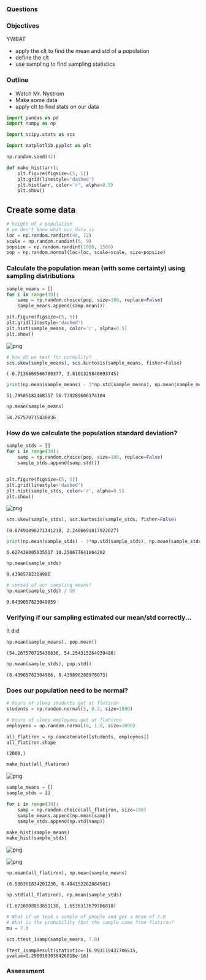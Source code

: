 
### Questions

### Objectives
YWBAT 
* apply the clt to find the mean and std of a population
* define the clt
* use sampling to find sampling statistics

### Outline
* Watch Mr. Nystrom
* Make some data
* apply clt to find stats on our data


```python
import pandas as pd
import numpy as np

import scipy.stats as scs

import matplotlib.pyplot as plt

np.random.seed(42)
```


```python
def make_hist(arr):
    plt.figure(figsize=(5, 5))
    plt.grid(linestyle='dashed')
    plt.hist(arr, color='r', alpha=0.5)
    plt.show()
```

## Create some data


```python
# height of a population
# we don't know what our data is
loc = np.random.randint(48, 72)
scale = np.random.randint(5, 9)
popsize = np.random.randint(1000, 1500)
pop = np.random.normal(loc=loc, scale=scale, size=popsize)
```

### Calculate the population mean (with some certainty) using sampling distributions


```python
sample_means = []
for i in range(30):
    samp = np.random.choice(pop, size=100, replace=False)
    sample_means.append(samp.mean())
```


```python
plt.figure(figsize=(5, 5))
plt.grid(linestyle='dashed')
plt.hist(sample_means, color='r', alpha=0.5)
plt.show()
```


![png](lesson-plan_files/lesson-plan_9_0.png)



```python
# how do we test for normality?
scs.skew(sample_means), scs.kurtosis(sample_means, fisher=False)
```




    (-0.7136669566700377, 3.8101325840693745)




```python
print(np.mean(sample_means) - 3*np.std(sample_means), np.mean(sample_means) + 3*np.std(sample_means))
```

    51.79585182468757 56.739289606174104



```python
np.mean(sample_means)
```




    54.267570715430836



### How do we calculate the population standard deviation?


```python
sample_stds = []
for i in range(30):
    samp = np.random.choice(pop, size=100, replace=False)
    sample_stds.append(samp.std())
```


```python

plt.figure(figsize=(5, 5))
plt.grid(linestyle='dashed')
plt.hist(sample_stds, color='r', alpha=0.5)
plt.show()
```


![png](lesson-plan_files/lesson-plan_15_0.png)



```python
scs.skew(sample_stds), scs.kurtosis(sample_stds, fisher=False)
```




    (0.07491090271341218, 2.2486691017922027)




```python
print(np.mean(sample_stds) - 3*np.std(sample_stds), np.mean(sample_stds) + 3*np.std(sample_stds))
```

    6.627438005035517 10.250677641064202



```python
np.mean(sample_stds)
```




    8.43905782304986




```python
# spread of our sampling means? 
np.mean(sample_stds) / 10
```




    0.8439057823049859



### Verifying if our sampling estimated our mean/std correctly...
It did


```python
np.mean(sample_means), pop.mean()
```




    (54.267570715430836, 54.254315264939486)




```python
np.mean(sample_stds), pop.std()
```




    (8.43905782304986, 8.439896288978073)



### Does our population need to be normal?


```python
# hours of sleep students get at flatiron
students = np.random.normal(5, 0.2, size=1000)

# hours of sleep employees get at flatiron
employees = np.random.normal(8, 1.0, size=1000)
```


```python
all_flatiron = np.concatenate([students, employees])
all_flatiron.shape
```




    (2000,)




```python
make_hist(all_flatiron)
```


![png](lesson-plan_files/lesson-plan_26_0.png)



```python
sample_means = []
sample_stds = []

for i in range(30):
    samp = np.random.choice(all_flatiron, size=100)
    sample_means.append(np.mean(samp))
    sample_stds.append(np.std(samp))
```


```python
make_hist(sample_means)
make_hist(sample_stds)
```


![png](lesson-plan_files/lesson-plan_28_0.png)



![png](lesson-plan_files/lesson-plan_28_1.png)



```python
np.mean(all_flatiron), np.mean(sample_means)
```




    (6.506361834201236, 6.494152262884501)




```python
np.std(all_flatiron), np.mean(sample_stds)
```




    (1.6728808853851138, 1.6536313679786818)




```python
# What if we took a sample of people and got a mean of 7.0
# What is the probability that the sample came from flatiron?
mu = 7.0
```


```python
scs.ttest_1samp(sample_means, 7.0)
```




    Ttest_1sampResult(statistic=-16.993119437706515, pvalue=1.2900103036426018e-16)



### Assessment
